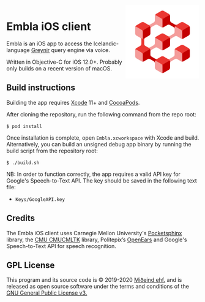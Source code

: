 <img src="Embla/Assets.xcassets/EmblaLogo.imageset/embla_logo%401x.png" align="right" width="192" height="192">

# Embla iOS client

Embla is an iOS app to access the Icelandic-language [Greynir](https://greynir.is) query engine via voice.

Written in Objective-C for iOS 12.0+. Probably only builds on a recent version of macOS.

## Build instructions

Building the app requires [Xcode](https://developer.apple.com/xcode/) 11+ and [CocoaPods](https://cocoapods.org).

After cloning the repository, run the following command from the repo root:

```
$ pod install
```

Once installation is complete, open `Embla.xcworkspace` with Xcode and build. Alternatively, you can build an unsigned debug app binary by running the build script from the repository root:

```
$ ./build.sh
```

NB: In order to function correctly, the app requires a valid API key for Google's Speech-to-Text API. The key should be saved in the following text file:

* `Keys/GoogleAPI.key`

## Credits

The Embla iOS client uses Carnegie Mellon University's [Pocketsphinx](https://github.com/cmusphinx/pocketsphinx) library, the [CMU CMUCMLTK](http://cmusphinx.sourceforge.net) library, Politepix’s [OpenEars](http://www.politepix.com/openears) and Google's Speech-to-Text API for speech recognition.

## GPL License

This program and its source code is &copy; 2019-2020 [Miðeind ehf.](https://miðeind.is) and is released as open source software under the terms and conditions of the [GNU General Public License v3.](https://www.gnu.org/licenses/gpl-3.0.html)
